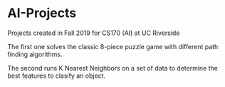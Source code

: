 # AI-Projects
Projects created in Fall 2019 for CS170 (AI) at UC Riverside

The first one solves the classic 8-piece puzzle game with different path finding algorithms.

The second runs K Nearest Neighbors on a set of data to determine the best features to clasify an object.

